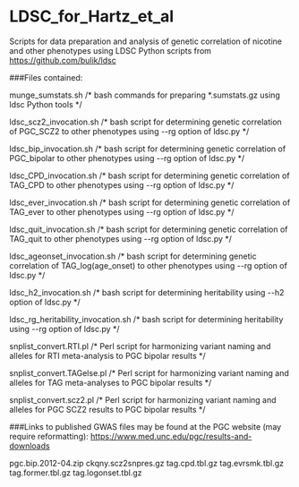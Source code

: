 # LDSC_for_Hartz_et_al
Scripts for data preparation and analysis of genetic correlation of nicotine and other phenotypes using LDSC Python scripts from https://github.com/bulik/ldsc


###Files contained:

munge_sumstats.sh   /* bash commands for preparing *.sumstats.gz using ldsc Python tools */


ldsc_scz2_invocation.sh   /* bash script for determining genetic correlation of PGC_SCZ2 to other phenotypes using --rg option of ldsc.py */

ldsc_bip_invocation.sh   /* bash script for determining genetic correlation of PGC_bipolar to other phenotypes using --rg option of ldsc.py */

ldsc_CPD_invocation.sh   /* bash script for determining genetic correlation of TAG_CPD to other phenotypes using --rg option of ldsc.py */

ldsc_ever_invocation.sh   /* bash script for determining genetic correlation of TAG_ever to other phenotypes using --rg option of ldsc.py */

ldsc_quit_invocation.sh   /* bash script for determining genetic correlation of TAG_quit to other phenotypes using --rg option of ldsc.py */

ldsc_ageonset_invocation.sh   /* bash script for determining genetic correlation of TAG_log(age_onset) to other phenotypes using --rg option of ldsc.py */



ldsc_h2_invocation.sh   /* bash script for determining heritability using --h2 option of ldsc.py */

ldsc_rg_heritability_invocation.sh   /* bash script for determining heritability using --rg option of ldsc.py */



snplist_convert.RTI.pl   /* Perl script for harmonizing variant naming and alleles for RTI meta-analysis to PGC bipolar results */

snplist_convert.TAGelse.pl   /* Perl script for harmonizing variant naming and alleles for TAG meta-analyses to PGC bipolar results */

snplist_convert.scz2.pl   /* Perl script for harmonizing variant naming and alleles for PGC SCZ2 results to PGC bipolar results */


###Links to published GWAS files may be found at the PGC website (may require reformatting): https://www.med.unc.edu/pgc/results-and-downloads 

pgc.bip.2012-04.zip
ckqny.scz2snpres.gz
tag.cpd.tbl.gz
tag.evrsmk.tbl.gz
tag.former.tbl.gz
tag.logonset.tbl.gz
